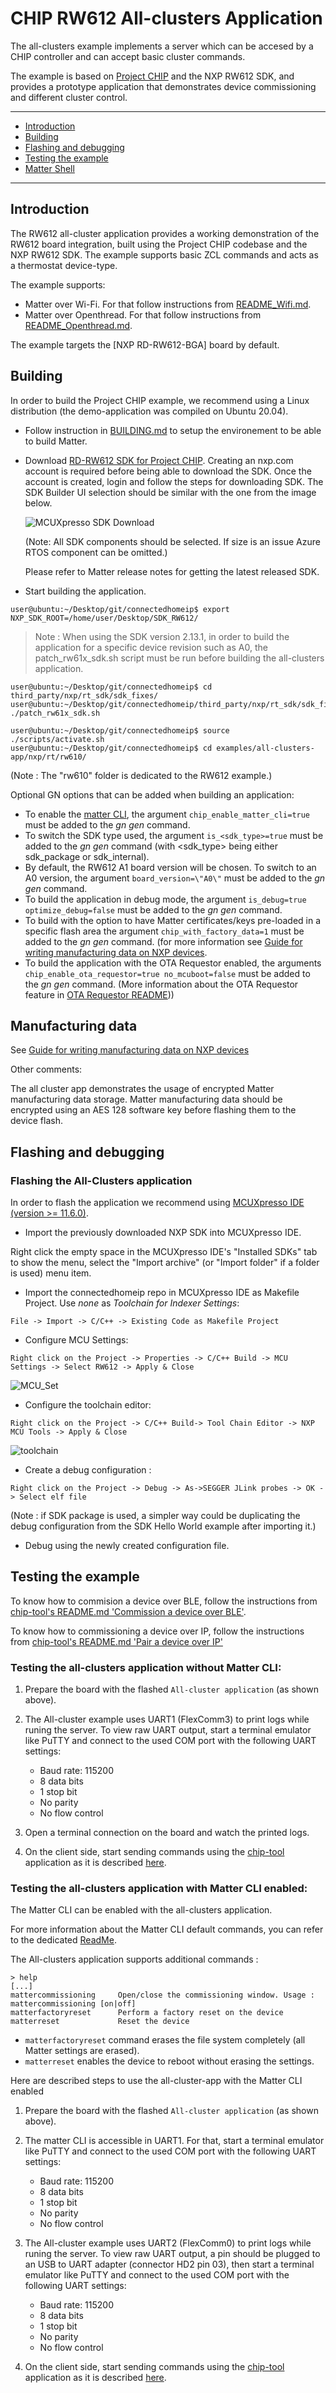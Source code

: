 # CHIP RW612 All-clusters Application

The all-clusters example implements a server which can be accesed by a CHIP controller and can accept basic cluster commands.

The example is based on
[Project CHIP](https://github.com/project-chip/connectedhomeip) and the NXP RW612 SDK,
and provides a prototype application that demonstrates device commissioning and different cluster
control.




<hr>

-   [Introduction](#intro)
-   [Building](#building)
-   [Flashing and debugging](#flashdebug)
-   [Testing the example](#testing-the-example)
-   [Matter Shell](#matter-shell)

<hr>

<a name="intro"></a>

## Introduction

The RW612 all-cluster application provides a working demonstration of the
RW612 board integration, built using the Project CHIP codebase and the NXP
RW612 SDK. The example supports basic ZCL commands and acts as a thermostat device-type.

The example supports:

- Matter over Wi-Fi. For that follow instructions from [README_Wifi.md][README_Wifi.md].
- Matter over Openthread. For that follow instructions from [README_Openthread.md][README_Openthread.md].

[README_Wifi.md]: README_Wifi.md
[README_Openthread.md]: README_Openthread.md

The example targets the
[NXP RD-RW612-BGA]
board by default.


<a name="building"></a>

## Building

In order to build the Project CHIP example, we recommend using a Linux
distribution (the demo-application was compiled on Ubuntu 20.04).

- Follow instruction in [BUILDING.md](../../../../../docs/guides/BUILDING.md) to setup the environement to be able to build Matter.

-   Download [RD-RW612 SDK for Project CHIP](https://mcuxpresso.nxp.com/en/select).
    Creating an nxp.com account is required before being able to download the
    SDK. Once the account is created, login and follow the steps for downloading
    SDK. The SDK Builder UI selection should be similar with
    the one from the image below.

    ![MCUXpresso SDK Download](../../../../platform/nxp/rt/rw610/doc/images/mcux-sdk-download.PNG)

    (Note: All SDK components should be selected. If size is an issue Azure RTOS component can be omitted.)

    Please refer to Matter release notes for getting the latest released SDK.

-   Start building the application.

```
user@ubuntu:~/Desktop/git/connectedhomeip$ export NXP_SDK_ROOT=/home/user/Desktop/SDK_RW612/
```
> Note : When using the SDK version 2.13.1, in order to build the application for a specific device revision such as A0, the patch_rw61x_sdk.sh script must be run before building the all-clusters application.
```
user@ubuntu:~/Desktop/git/connectedhomeip$ cd third_party/nxp/rt_sdk/sdk_fixes/
user@ubuntu:~/Desktop/git/connectedhomeip/third_party/nxp/rt_sdk/sdk_fixes$ ./patch_rw61x_sdk.sh
```

```
user@ubuntu:~/Desktop/git/connectedhomeip$ source ./scripts/activate.sh
user@ubuntu:~/Desktop/git/connectedhomeip$ cd examples/all-clusters-app/nxp/rt/rw610/
```
(Note : The "rw610" folder is dedicated to the RW612 example.)

Optional GN options that can be added when building an application:

- To enable the [matter CLI](README.md#matter-shell), the argument ```chip_enable_matter_cli=true``` must be added to the *gn gen* command.
- To switch the SDK type used, the argument ```is_<sdk_type>=true``` must be added to the *gn gen* command (with <sdk_type> being either sdk_package or sdk_internal).
- By default, the RW612 A1 board version will be chosen. To switch to an A0 version, the argument ```board_version=\"A0\"``` must be added to the *gn gen* command.
- To build the application in debug mode, the argument ```is_debug=true optimize_debug=false``` must be added to the *gn gen* command.
- To build with the option to have Matter certificates/keys pre-loaded in a specific flash area the argument ```chip_with_factory_data=1``` must be added to the *gn gen* command. (for more information see [Guide for writing manufacturing data on NXP devices](../../../../platform/nxp/doc/manufacturing_flow.md).
- To build the application with the OTA Requestor enabled, the arguments ```chip_enable_ota_requestor=true no_mcuboot=false``` must be added to the *gn gen* command. (More information about the OTA Requestor feature in [OTA Requestor README](README_OTA_Requestor.md)))


## Manufacturing data

See [Guide for writing manufacturing data on NXP devices](../../../../platform/nxp/doc/manufacturing_flow.md)

Other comments:

The all cluster app demonstrates the usage of encrypted Matter manufacturing data storage. Matter manufacturing data should be encrypted using an AES 128 software key before flashing them to the device flash.

<a name="flashdebug"></a>

## Flashing and debugging
### Flashing the All-Clusters application

In order to flash the application we recommend using
[MCUXpresso IDE (version >= 11.6.0)](https://www.nxp.com/design/software/development-software/mcuxpresso-software-and-tools-/mcuxpresso-integrated-development-environment-ide:MCUXpresso-IDE).

- Import the previously downloaded NXP SDK into MCUXpresso IDE.

Right click the empty space in the MCUXpresso IDE's "Installed SDKs" tab to show the menu, select the "Import archive" (or "Import folder" if a folder is used) menu item.


-   Import the connectedhomeip repo in MCUXpresso IDE as Makefile Project. Use _none_ as _Toolchain for Indexer Settings_:

```
File -> Import -> C/C++ -> Existing Code as Makefile Project
```

- Configure MCU Settings:

```
Right click on the Project -> Properties -> C/C++ Build -> MCU Settings -> Select RW612 -> Apply & Close
```

![MCU_Set](../../../../platform/nxp/rt/rw610/doc/images/mcu-set.PNG)

- Configure the toolchain editor:

```
Right click on the Project -> C/C++ Build-> Tool Chain Editor -> NXP MCU Tools -> Apply & Close
```

![toolchain](../../../../platform/nxp/rt/rw610/doc/images/toolchain.JPG)

- Create a debug configuration :

```
Right click on the Project -> Debug -> As->SEGGER JLink probes -> OK -> Select elf file
```
(Note : if SDK package is used, a simpler way could be duplicating the debug configuration from the SDK Hello World example after importing it.)

- Debug using the newly created configuration file.

<a name="testing-the-example"></a>

## Testing the example

To know how to commision a device over BLE, follow the instructions from [chip-tool's README.md 'Commission a device over BLE'][readme_ble_commissioning_section].

[readme_ble_commissioning_section]:../../../../chip-tool/README.md#commission-a-device-over-ble

To know how to commissioning a device over IP, follow the instructions from [chip-tool's README.md 'Pair a device over IP'][readme_pair_ip_commissioning_section]

[readme_pair_ip_commissioning_section]: ../../../../chip-tool/README.md#pair-a-device-over-ip

### Testing the all-clusters application without Matter CLI:

1. Prepare the board with the flashed `All-cluster application` (as shown above).
2. The All-cluster example uses UART1 (FlexComm3) to print logs while runing the server. To view raw UART output, start a terminal emulator like PuTTY and connect to the used COM port with the following UART settings:

   - Baud rate: 115200
   - 8 data bits
   - 1 stop bit
   - No parity
   - No flow control

3. Open a terminal connection on the board and watch the printed logs.

4. On the client side, start sending commands using the [chip-tool](../../../../../examples/chip-tool)  application as it is described [here](../../../../../examples/chip-tool/README.md#using-the-client-to-send-matter-commands).

### Testing the all-clusters application with Matter CLI enabled:

The Matter CLI can be enabled with the all-clusters application.

For more information about the Matter CLI default commands, you can refer to the dedicated [ReadMe](../../../../shell/README.md).

The All-clusters application supports additional commands :
```
> help
[...]
mattercommissioning     Open/close the commissioning window. Usage : mattercommissioning [on|off]
matterfactoryreset      Perform a factory reset on the device
matterreset             Reset the device
```
- ```matterfactoryreset``` command erases the file system completely (all Matter settings are erased).
- ```matterreset``` enables the device to reboot without erasing the settings.

Here are described steps to use the all-cluster-app with the Matter CLI enabled

1. Prepare the board with the flashed `All-cluster application` (as shown above).
2. The matter CLI is accessible in UART1. For that, start a terminal emulator like PuTTY and connect to the used COM port with the following UART settings:

   - Baud rate: 115200
   - 8 data bits
   - 1 stop bit
   - No parity
   - No flow control

3. The All-cluster example uses UART2 (FlexComm0) to print logs while runing the server. To view raw UART output, a pin should be plugged to an USB to UART adapter (connector HD2 pin 03), then start a terminal emulator like PuTTY and connect to the used COM port with the following UART settings:

   - Baud rate: 115200
   - 8 data bits
   - 1 stop bit
   - No parity
   - No flow control

4. On the client side, start sending commands using the [chip-tool](../../../../../examples/chip-tool/README.md)  application as it is described [here](../../../../../examples/chip-tool/README.md#using-the-client-to-send-matter-commands).